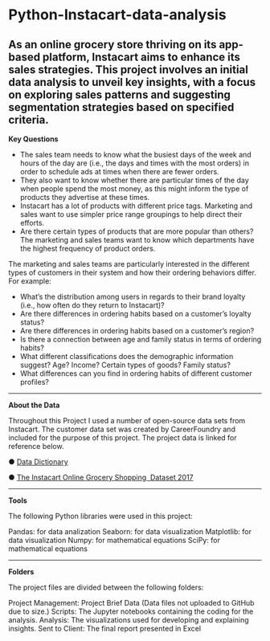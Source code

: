 # Python-Instacart-data-analysis
As an online grocery store thriving on its app-based platform, Instacart aims to enhance its sales strategies. This project involves an initial data analysis to unveil key insights, with a focus on exploring sales patterns and suggesting segmentation strategies based on specified criteria. 
---
**Key Questions**
- The sales team needs to know what the busiest days of the week and hours of the day are (i.e., the days and times with the most orders) in order to schedule ads at times when there are fewer orders.
- They also want to know whether there are particular times of the day when people spend the most money, as this might inform the type of products they advertise at these times.
- Instacart has a lot of products with different price tags. Marketing and sales want to use simpler price range groupings to help direct their efforts.
- Are there certain types of products that are more popular than others? The marketing and sales teams want to know which departments have the highest frequency of product orders.

The marketing and sales teams are particularly interested in the different types of customers in their system and how their ordering behaviors differ. For example:
- What’s the distribution among users in regards to their brand loyalty (i.e., how often do they return to Instacart)?
- Are there differences in ordering habits based on a customer’s loyalty status?
- Are there differences in ordering habits based on a customer’s region?
- Is there a connection between age and family status in terms of ordering habits?
- What different classifications does the demographic information suggest? Age? Income? Certain types of goods? Family status?
- What differences can you find in ordering habits of different customer profiles? 
---
**About the Data**

Throughout this Project I used a number of open-source data sets from Instacart. The customer data set was created by CareerFoundry and included for the purpose of this project.
The project data is linked for reference below. 


● [Data Dictionary ](https://gist.github.com/jeremystan/c3b39d947d9b88b3ccff3147dbcf6c6b)

● [The Instacart Online Grocery Shopping  Dataset 2017 ](https://www.kaggle.com/datasets/psparks/instacart-market-basket-analysis)

---
**Tools**

The following Python libraries were used in this project:

Pandas: for data analization
Seaborn: for data visualization
Matplotlib: for data visualization
Numpy: for mathematical equations
SciPy: for mathematical equations

---
**Folders**

The project files are divided between the following folders:

Project Management: Project Brief
Data (Data files not uploaded to GitHub due to size.)
Scripts: The Jupyter notebooks containing the coding for the analysis.
Analysis: The visualizations used for developing and explaining insights.
Sent to Client: The final report presented in Excel





